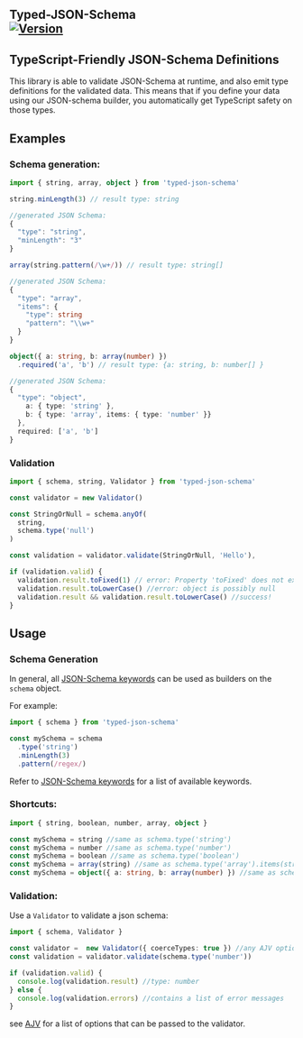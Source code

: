 Typed-JSON-Schema
</br><a href="https://www.npmjs.com/package/typed-json-schema"><img src="https://img.shields.io/npm/v/typed-json-schema.svg" alt="Version"></a>
------------------

## TypeScript-Friendly JSON-Schema Definitions

This library is able to validate JSON-Schema at runtime, and also emit type definitions for the validated data. This means that if you define your data using our JSON-schema builder, you automatically get TypeScript safety on those types.



## Examples

### Schema generation:

``` typescript
import { string, array, object } from 'typed-json-schema'

string.minLength(3) // result type: string

//generated JSON Schema: 
{
  "type": "string",
  "minLength": "3"
}

array(string.pattern(/\w+/)) // result type: string[]

//generated JSON Schema:
{
  "type": "array",
  "items": {
    "type": string
    "pattern": "\\w+"
  }
}

object({ a: string, b: array(number) })
  .required('a', 'b') // result type: {a: string, b: number[] }

//generated JSON Schema:
{
  "type": "object",
    a: { type: 'string' },
    b: { type: 'array', items: { type: 'number' }}
  },
  required: ['a', 'b']
}
```

### Validation

```typescript
import { schema, string, Validator } from 'typed-json-schema'

const validator = new Validator()

const StringOrNull = schema.anyOf(
  string,
  schema.type('null')
)

const validation = validator.validate(StringOrNull, 'Hello'),

if (validation.valid) {
  validation.result.toFixed(1) // error: Property 'toFixed' does not exist on type 'string'.
  validation.result.toLowerCase() //error: object is possibly null
  validation.result && validation.result.toLowerCase() //success!
}
```


## Usage

### Schema Generation

In general, all [JSON-Schema keywords](https://spacetelescope.github.io/understanding-json-schema/reference/index.html) can be used as builders on the `schema` object.

For example:

```typescript
import { schema } from 'typed-json-schema'

const mySchema = schema
  .type('string')
  .minLength(3)
  .pattern(/regex/)
```

Refer to [JSON-Schema keywords](https://spacetelescope.github.io/understanding-json-schema/reference/index.html) for a list of available keywords.

### Shortcuts:
```typescript
import { string, boolean, number, array, object }

const mySchema = string //same as schema.type('string')
const mySchema = number //same as schema.type('number')
const mySchema = boolean //same as schema.type('boolean')
const mySchema = array(string) //same as schema.type('array').items(string)
const mySchema = object({ a: string, b: array(number) }) //same as schema.type('object').properties({ a: string, b: array(number) })
```

### Validation:

Use a `Validator` to validate a json schema:

```typescript
import { schema, Validator }

const validator =  new Validator({ coerceTypes: true }) //any AJV options can be supplied
const validation = validator.validate(schema.type('number'))

if (validation.valid) {
  console.log(validation.result) //type: number
} else {
  console.log(validation.errors) //contains a list of error messages
}

```

see [AJV](http://epoberezkin.github.io/ajv/) for a list of options that can be passed to the validator.
